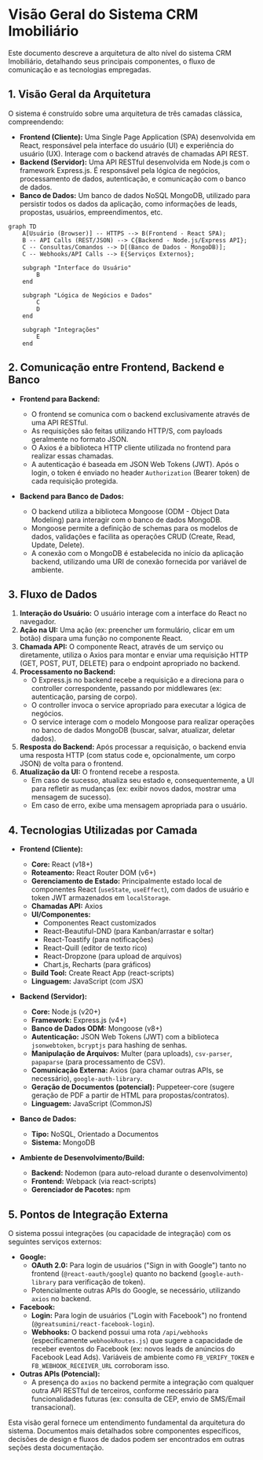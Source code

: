 # Visão Geral do Sistema CRM Imobiliário

Este documento descreve a arquitetura de alto nível do sistema CRM Imobiliário, detalhando seus principais componentes, o fluxo de comunicação e as tecnologias empregadas.

## 1. Visão Geral da Arquitetura

O sistema é construído sobre uma arquitetura de três camadas clássica, compreendendo:

*   **Frontend (Cliente):** Uma Single Page Application (SPA) desenvolvida em React, responsável pela interface do usuário (UI) e experiência do usuário (UX). Interage com o backend através de chamadas API REST.
*   **Backend (Servidor):** Uma API RESTful desenvolvida em Node.js com o framework Express.js. É responsável pela lógica de negócios, processamento de dados, autenticação, e comunicação com o banco de dados.
*   **Banco de Dados:** Um banco de dados NoSQL MongoDB, utilizado para persistir todos os dados da aplicação, como informações de leads, propostas, usuários, empreendimentos, etc.

```mermaid
graph TD
    A[Usuário (Browser)] -- HTTPS --> B(Frontend - React SPA);
    B -- API Calls (REST/JSON) --> C{Backend - Node.js/Express API};
    C -- Consultas/Comandos --> D[(Banco de Dados - MongoDB)];
    C -- Webhooks/API Calls --> E{Serviços Externos};

    subgraph "Interface do Usuário"
        B
    end

    subgraph "Lógica de Negócios e Dados"
        C
        D
    end

    subgraph "Integrações"
        E
    end
```

## 2. Comunicação entre Frontend, Backend e Banco

*   **Frontend para Backend:**
    *   O frontend se comunica com o backend exclusivamente através de uma API RESTful.
    *   As requisições são feitas utilizando HTTP/S, com payloads geralmente no formato JSON.
    *   O Axios é a biblioteca HTTP cliente utilizada no frontend para realizar essas chamadas.
    *   A autenticação é baseada em JSON Web Tokens (JWT). Após o login, o token é enviado no header `Authorization` (Bearer token) de cada requisição protegida.

*   **Backend para Banco de Dados:**
    *   O backend utiliza a biblioteca Mongoose (ODM - Object Data Modeling) para interagir com o banco de dados MongoDB.
    *   Mongoose permite a definição de schemas para os modelos de dados, validações e facilita as operações CRUD (Create, Read, Update, Delete).
    *   A conexão com o MongoDB é estabelecida no início da aplicação backend, utilizando uma URI de conexão fornecida por variável de ambiente.

## 3. Fluxo de Dados

1.  **Interação do Usuário:** O usuário interage com a interface do React no navegador.
2.  **Ação na UI:** Uma ação (ex: preencher um formulário, clicar em um botão) dispara uma função no componente React.
3.  **Chamada API:** O componente React, através de um serviço ou diretamente, utiliza o Axios para montar e enviar uma requisição HTTP (GET, POST, PUT, DELETE) para o endpoint apropriado no backend.
4.  **Processamento no Backend:**
    *   O Express.js no backend recebe a requisição e a direciona para o controller correspondente, passando por middlewares (ex: autenticação, parsing de corpo).
    *   O controller invoca o service apropriado para executar a lógica de negócios.
    *   O service interage com o modelo Mongoose para realizar operações no banco de dados MongoDB (buscar, salvar, atualizar, deletar dados).
5.  **Resposta do Backend:** Após processar a requisição, o backend envia uma resposta HTTP (com status code e, opcionalmente, um corpo JSON) de volta para o frontend.
6.  **Atualização da UI:** O frontend recebe a resposta.
    *   Em caso de sucesso, atualiza seu estado e, consequentemente, a UI para refletir as mudanças (ex: exibir novos dados, mostrar uma mensagem de sucesso).
    *   Em caso de erro, exibe uma mensagem apropriada para o usuário.

## 4. Tecnologias Utilizadas por Camada

*   **Frontend (Cliente):**
    *   **Core:** React (v18+)
    *   **Roteamento:** React Router DOM (v6+)
    *   **Gerenciamento de Estado:** Principalmente estado local de componentes React (`useState`, `useEffect`), com dados de usuário e token JWT armazenados em `localStorage`.
    *   **Chamadas API:** Axios
    *   **UI/Componentes:**
        *   Componentes React customizados
        *   React-Beautiful-DND (para Kanban/arrastar e soltar)
        *   React-Toastify (para notificações)
        *   React-Quill (editor de texto rico)
        *   React-Dropzone (para upload de arquivos)
        *   Chart.js, Recharts (para gráficos)
    *   **Build Tool:** Create React App (react-scripts)
    *   **Linguagem:** JavaScript (com JSX)

*   **Backend (Servidor):**
    *   **Core:** Node.js (v20+)
    *   **Framework:** Express.js (v4+)
    *   **Banco de Dados ODM:** Mongoose (v8+)
    *   **Autenticação:** JSON Web Tokens (JWT) com a biblioteca `jsonwebtoken`, `bcryptjs` para hashing de senhas.
    *   **Manipulação de Arquivos:** Multer (para uploads), `csv-parser`, `papaparse` (para processamento de CSV).
    *   **Comunicação Externa:** Axios (para chamar outras APIs, se necessário), `google-auth-library`.
    *   **Geração de Documentos (potencial):** Puppeteer-core (sugere geração de PDF a partir de HTML para propostas/contratos).
    *   **Linguagem:** JavaScript (CommonJS)

*   **Banco de Dados:**
    *   **Tipo:** NoSQL, Orientado a Documentos
    *   **Sistema:** MongoDB

*   **Ambiente de Desenvolvimento/Build:**
    *   **Backend:** Nodemon (para auto-reload durante o desenvolvimento)
    *   **Frontend:** Webpack (via react-scripts)
    *   **Gerenciador de Pacotes:** npm

## 5. Pontos de Integração Externa

O sistema possui integrações (ou capacidade de integração) com os seguintes serviços externos:

*   **Google:**
    *   **OAuth 2.0:** Para login de usuários ("Sign in with Google") tanto no frontend (`@react-oauth/google`) quanto no backend (`google-auth-library` para verificação de token).
    *   Potencialmente outras APIs do Google, se necessário, utilizando `axios` no backend.
*   **Facebook:**
    *   **Login:** Para login de usuários ("Login with Facebook") no frontend (`@greatsumini/react-facebook-login`).
    *   **Webhooks:** O backend possui uma rota `/api/webhooks` (especificamente `webhookRoutes.js`) que sugere a capacidade de receber eventos do Facebook (ex: novos leads de anúncios do Facebook Lead Ads). Variáveis de ambiente como `FB_VERIFY_TOKEN` e `FB_WEBHOOK_RECEIVER_URL` corroboram isso.
*   **Outras APIs (Potencial):**
    *   A presença do `axios` no backend permite a integração com qualquer outra API RESTful de terceiros, conforme necessário para funcionalidades futuras (ex: consulta de CEP, envio de SMS/Email transacional).

Esta visão geral fornece um entendimento fundamental da arquitetura do sistema. Documentos mais detalhados sobre componentes específicos, decisões de design e fluxos de dados podem ser encontrados em outras seções desta documentação.
